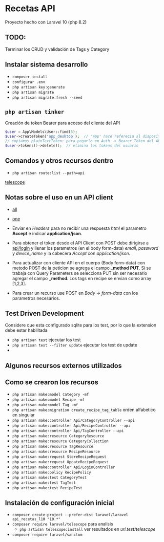 # Recetas API
Proyecto hecho con Laravel 10 (php 8.2)



## TODO:
Terminar los CRUD y validación de Tags y Category



## Instalar sistema desarrollo

- ``` composer install ```
- ``` configurar .env ```
- ``` php artisan key:generate ```
- ``` php artisan migrate ```
- ``` php artisan migrate:fresh --seed ```




## __``` php artisan tinker ```__
Creación de token Bearer para acceso del cliente del API
``` php
$user = App\Models\User::find(5);
$user->createToken('app_desktop');  // 'app' hace referecia al dispositivo de conexión (personal_access_tokens->name)
// copiamos plainTextToken: para pegarlo en Auth -> Bearer Token del API Client (cartero)
$user->tokens()->delete();  // elimina los tokens del usuario
``` 



## Comandos y otros recursos dentro
- ``` php artisan route:list --path=api ```

[telescope](localhost/telescope)


## Notas sobre el uso en un __API client__
- [all](http://api_recetas_l10.test/api/v1/categories)
- [one](http://api_recetas_l10.test/api/v1/categories/1)

- Enviar en _Headers_ para no recibir una respuesta _html_ el parametro **Accept** e indicar **application/json**.

- Para obtener el token desde el API Client con POST debe dirigirse a [api/login](http://api_recetas_l10.localhost/api/login) y llenar los parametros (en el body form-data) _email_, _password_ y *device_name* y la cabecera _Accept_ con _application/json_.

- Para actualizar con cliente API en el cuerpo (Body form-data) con metodo POST de la peticion se agrega el campo **_method** **PUT**. Si se trabaja con Query Parameters se selecciona PUT sin ser necesario agregar el campo **_method**. Los tags en recipe se envian como array [1,2,3].

- Para crear un recurso use POST en _Body_ -> _form-data_ con los parametros necesarios.


## Test Driven Development
Considere que esta configurado sqlite para los test, por lo que la extension debe estar habilitada
- ``` php artisan test ``` ejecutar los test
- ``` php artisan test --filter update ``` ejecutar los test de update
- 


## Algunos recursos externos utilizados


## Como se crearon los recursos
- ``` php artisan make:model Category -mf ```
- ``` php artisan make:model Recipe -mf ```
- ``` php artisan make:model Tag -mf ```
- ``` php artisan make:migration create_recipe_tag_table ```    orden alfabetico en singular
- ``` php artisan make:controller Api/CategoryController --api ```
- ``` php artisan make:controller Api/RecipeController --api ```
- ``` php artisan make:controller Api/TagController --api ```
- ``` php artisan make:resource CategoryResource ```
- ``` php artisan make:resource CategoryCollection ```
- ``` php artisan make:resource TagResource ```
- ``` php artisan make:resource RecipeResource ```
- ``` php artisan make:request StoreRecipeRequest ```
- ``` php artisan make:request UpdateRecipeRequest ```
- ``` php artisan make:controller Api/LoginController ```
- ``` php artisan make:policy RecipePolicy ```
- ``` php artisan make:test CategoryTest ```
- ``` php artisan make:test TagTest ```
- ``` php artisan make:test RecipeTest ```




## Instalación de configuración inicial

- ``` composer create-project --prefer-dist laravel/laravel api_recetas_l10 "10.*" ```
- ``` composer require laravel/telescope ```    para analisis
    - ``` php artisan telescope:install ``` ver resultados en _url.test/telescope_
- ``` composer require laravel/sanctum ``` 


